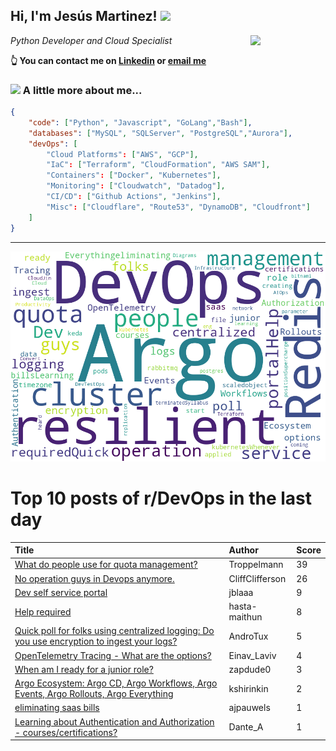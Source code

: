 <!--
**jmartinezl/jmartinezl** is a ✨ _special_ ✨ repository because its `README.md` (this file) appears on your GitHub profile.

Here are some ideas to get you started:

- 🔭 I’m currently working on ...
- 🌱 I’m currently learning ...
- 👯 I’m looking to collaborate on ...
- 🤔 I’m looking for help with ...
- 💬 Ask me about ...
- 📫 How to reach me: ...
- 😄 Pronouns: ...
- ⚡ Fun fact: ...
-->

<h2>Hi, I'm Jesús Martinez! <img src="https://media.giphy.com/media/WUlplcMpOCEmTGBtBW/giphy.gif" width="30"> </h2>
<img align='right' src="https://media.giphy.com/media/NytMLKyiaIh6VH9SPm/giphy.gif" width="120">
<p><em>Python Developer and Cloud Specialist
</em></p>

**👆 You can contact me on [Linkedin](https://www.linkedin.com/in/jes%C3%BAs-martinez-2b7b10104/) or [email me](mailto:jesus.mtz.lorenzo@gmail.com)**

### <img src="https://media.giphy.com/media/VgCDAzcKvsR6OM0uWg/giphy.gif" width="50"> A little more about me...  

```json
{
    "code": ["Python", "Javascript", "GoLang","Bash"],
    "databases": ["MySQL", "SQLServer", "PostgreSQL","Aurora"],
    "devOps": [
        "Cloud Platforms": ["AWS", "GCP"],
        "IaC": ["Terraform", "CloudFormation", "AWS SAM"],
        "Containers": ["Docker", "Kubernetes"],
        "Monitoring": ["Cloudwatch", "Datadog"],
        "CI/CD": ["Github Actions", "Jenkins"],
        "Misc": ["Cloudflare", "Route53", "DynamoDB", "Cloudfront"]
    ]
}
```
---

![Wordcloud](./cloud.png)

# Top 10 posts of r/DevOps in the last day

| Title | Author | Score |
|:---|:---|:---|
| [What do people use for quota management?](https://www.reddit.com/r/devops/comments/13apl9h/what_do_people_use_for_quota_management/) | Troppelmann | 39 |
| [No operation guys in Devops anymore.](https://www.reddit.com/r/devops/comments/13bfefu/no_operation_guys_in_devops_anymore/) | CliffClifferson | 26 |
| [Dev self service portal](https://www.reddit.com/r/devops/comments/13b966p/dev_self_service_portal/) | jblaaa | 9 |
| [Help required](https://www.reddit.com/r/devops/comments/13amxs7/help_required/) | hasta-maithun | 8 |
| [Quick poll for folks using centralized logging: Do you use encryption to ingest your logs?](https://www.reddit.com/r/devops/comments/13aw20d/quick_poll_for_folks_using_centralized_logging_do/) | AndroTux | 5 |
| [OpenTelemetry Tracing - What are the options?](https://www.reddit.com/r/devops/comments/13bjamr/opentelemetry_tracing_what_are_the_options/) | Einav_Laviv | 4 |
| [When am I ready for a junior role?](https://www.reddit.com/r/devops/comments/13bgso9/when_am_i_ready_for_a_junior_role/) | zapdude0 | 3 |
| [Argo Ecosystem: Argo CD, Argo Workflows, Argo Events, Argo Rollouts, Argo Everything](https://www.reddit.com/r/devops/comments/13bgzdj/argo_ecosystem_argo_cd_argo_workflows_argo_events/) | kshirinkin | 2 |
| [eliminating saas bills](https://www.reddit.com/r/devops/comments/13bjyv7/eliminating_saas_bills/) | ajpauwels | 1 |
| [Learning about Authentication and Authorization - courses/certifications?](https://www.reddit.com/r/devops/comments/13b09hh/learning_about_authentication_and_authorization/) | Dante_A | 1 |
